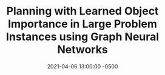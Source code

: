 ---
layout: post
title: Planning with Learned Object Importance in Large Problem Instances using Graph Neural Networks
authors: Tom Silver, Rohan Chitnis, Aidan Curtis, Joshua Tenenbaum, Tomas Lozano-Perez, Leslie Pack Kaelbling
venue: AAAI 2021
published: 2020-09-11 13:00:00 -0500
link: https://arxiv.org/abs/2009.05613
date: 2021-04-06 13:00:00 -0500
location: Online
leader: Yan Ding
tags:
- Task-Motion Planning
---